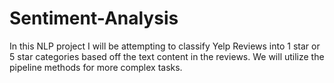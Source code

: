 # Sentiment-Analysis
In this NLP project I will be attempting to classify Yelp Reviews into 1 star or 5 star categories based off the text content in the reviews. We will utilize the pipeline methods for more complex tasks.
